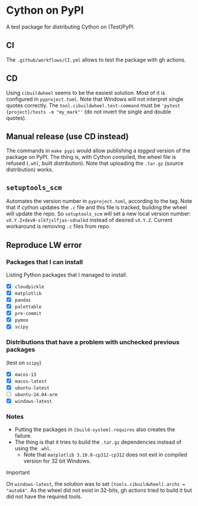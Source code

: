 # Cython on PyPI

A test package for distributing Cython on (Test)PyPI.

## CI

The `.github/workflows/CI.yml` allows to test the package with gh actions.

## CD

Using `cibuildwheel` seems to be the easiest solution.
Most of it is configured in `pyproject.toml`.
Note that Windows will not interpret single quotes correctly.
The `tool.cibuildwheel.test-command` must be `'pytest {project}/tests -m "my_mark"'` (do not invert the single and double quotes).

## Manual release (use CD instead)

The commands in `make pypi` would allow publishing a *tagged* version of the package on PyPI.
The thing is, with Cython compiled, the wheel file is refused (`.whl`, built distribution).
Note that uploading the `.tar.gz` (source distribution) works.

## `setuptools_scm`

Automates the version number in `pyproject.toml`, according to the tag.
Note that if cython updates the `.c` file and this file is tracked, building the wheel will update the repo.
So `setuptools_scm` will set a new local version number: `vX.Y.Z+dev0-slkfjslfjas-sdnalkd` instead of desired `vX.Y.Z`.
Current workaround is removing `.c` files from repo.

## Reproduce LW error

### Packages that I can install
Listing Python packages that I managed to install.
- [x] `cloudpickle`
- [x] `matplotlib`
- [x] `pandas`
- [x] `palettable`
- [x] `pre-commit`
- [x] `pymoo`
- [x] `scipy`

### Distributions that have a problem with unchecked previous packages
(test on `scipy`)
- [x] `macos-13`
- [x] `macos-latest`
- [x] `ubuntu-latest`
- [ ] `ubuntu-24.04-arm`
- [x] `windows-latest`

### Notes
- Putting the packages in `[build-system].requires` also creates the failure.
- The thing is that it tries to build the `.tar.gz` dependencies instead of using the `.whl`.
    - Note that `matplotlib 3.10.0-cp312-cp312` does not exit in compiled version for 32 bit Windows.

> [!IMPORTANT]
> On `windows-latest`, the solution was to set `[tools.cibuildwheel].archs = "auto64"`.
> As the wheel did not exist in 32-bits, gh actions tried to build it but did not have the required tools.
